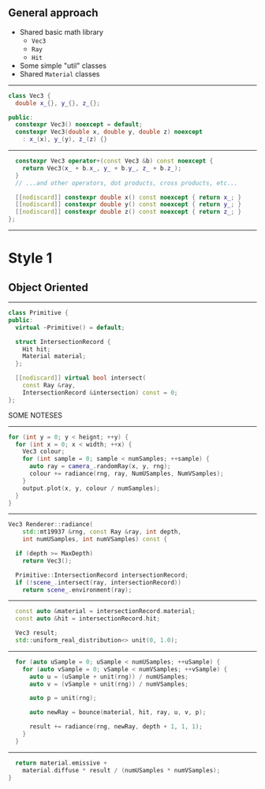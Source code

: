 <div class="white-bg">

## General approach

* Shared basic math library
  * `Vec3`
  * `Ray`
  * `Hit`
* Some simple "util" classes
* Shared `Material` classes

</div>

---
```cpp
class Vec3 {
  double x_{}, y_{}, z_{};

public:
  constexpr Vec3() noexcept = default;
  constexpr Vec3(double x, double y, double z) noexcept 
    : x_(x), y_(y), z_(z) {}

```

---
```cpp
  constexpr Vec3 operator+(const Vec3 &b) const noexcept {
    return Vec3(x_ + b.x_, y_ + b.y_, z_ + b.z_);
  }
  // ...and other operators, dot products, cross products, etc...

  [[nodiscard]] constexpr double x() const noexcept { return x_; }
  [[nodiscard]] constexpr double y() const noexcept { return y_; }
  [[nodiscard]] constexpr double z() const noexcept { return z_; }
};

```

---
<div class="white-bg">

# Style 1
## Object Oriented

</div>

---
```cpp
class Primitive {
public:
  virtual ~Primitive() = default;

  struct IntersectionRecord {
    Hit hit;
    Material material;
  };

  [[nodiscard]] virtual bool intersect(
    const Ray &ray, 
    IntersectionRecord &intersection) const = 0;
};
```

<aside class="notes">
SOME NOTESES
</aside>

---
```cpp
for (int y = 0; y < heignt; ++y) {
  for (int x = 0; x < width; ++x) {
    Vec3 colour;
    for (int sample = 0; sample < numSamples; ++sample) {
      auto ray = camera_.randomRay(x, y, rng);
      colour += radiance(rng, ray, NumUSamples, NumVSamples);
    }
    output.plot(x, y, colour / numSamples);
  }
}
```

---
```cpp
Vec3 Renderer::radiance(
    std::mt19937 &rng, const Ray &ray, int depth,
    int numUSamples, int numVSamples) const {

  if (depth >= MaxDepth)
    return Vec3();

  Primitive::IntersectionRecord intersectionRecord;
  if (!scene_.intersect(ray, intersectionRecord))
    return scene_.environment(ray);
```

---
```cpp
  const auto &material = intersectionRecord.material;
  const auto &hit = intersectionRecord.hit;

  Vec3 result;
  std::uniform_real_distribution<> unit(0, 1.0);
```

---
```cpp
  for (auto uSample = 0; uSample < numUSamples; ++uSample) {
    for (auto vSample = 0; vSample < numVSamples; ++vSample) {
      auto u = (uSample + unit(rng)) / numUSamples;
      auto v = (vSample + unit(rng)) / numVSamples;

      auto p = unit(rng);

      auto newRay = bounce(material, hit, ray, u, v, p);

      result += radiance(rng, newRay, depth + 1, 1, 1);
    }
  }
```

---
```cpp
  return material.emissive + 
    material.diffuse * result / (numUSamples * numVSamples);
}
```